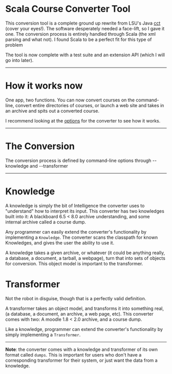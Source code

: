 # Scala Course Converter Tool

This conversion tool is a complete ground up rewrite from LSU's Java [cct] (cover your eyes!). The software
desperately needed a face-lift, so I gave it one. The conversion process is entirely handled through
Scala (the xml parsing and what not). I found Scala to be a perfect fit for this type of problem


The tool is now complete with a test suite and an extension API (which I will go into later).

---

# How it works now

One app, two functions. You can now convert courses on the command-line, convert entire directories
of courses, or launch a web site and takes in an archive and spits out a converted course.


I recommend looking at the [options] for the converter to see how it works.

---

# The Conversion

The conversion process is defined by command-line options through
--knowledge and --transformer

---

# Knowledge

A knowledge is simply the bit of Intelligence the converter uses to
"understand" how to interpret its input. This converter has two
knowledges built into it: A blackboard 6.5 < 8.0 archive understanding,
and some internal archive called a course dump.


Any programmer can easily extend the converter's functionality by
implementing a `Knowledge`. The converter scans the classpath for known
Knowledges, and gives the user the ability to use it.


A knowledge takes a given archive, or whatever (it could be anything
really, a database, a document, a tarball, a webpage), turn that into
sets of objects for conversion. This object model is important to the
transformer.

# Transformer

Not the robot in disguise, though that is a perfectly valid definition.

A transformer takes an object model, and transforms it into something
real, (a database, a document, an archive, a web page, etc). This
converter comes with two: A moodle 1.8 < 2.0 archive, and a course dump.

Like a knowledge, programmer can extend the converter's functionality by
simply implementing a `Transformer`.

---

**Note**: the converter comes with a knowledge and transformer of its
own format called `dumps`. This is important for users who don't have a
corresponding transformer for their system, or just want the data from
a knowledge.

[options]: tools.api
[cct]: https://tigerbytes2.lsu.edu/users/pcali1/moodlecct/index.html
